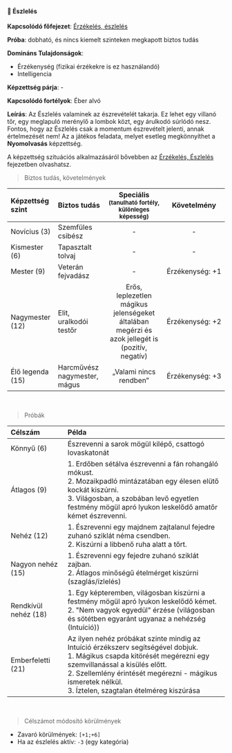#### 🔴 Észlelés

**Kapcsolódó főfejezet**: [Érzékelés, észlelés](../090_erzekeles_eszleles.md)

**Próba**: dobható, és nincs kiemelt szinteken megkapott biztos tudás

**Domináns Tulajdonságok**:

- Érzékenység (fizikai érzékekre is ez használandó)
- Intelligencia

**Képzettség párja**: -

**Kapcsolódó fortélyok**: Éber alvó

**Leírás**: Az Észlelés valaminek az észrevételét takarja. Ez lehet egy villanó tőr, egy meglapuló merénylő a lombok közt, egy árulkodó súrlódó nesz. Fontos, hogy az Észlelés csak a momentum észrevételt jelenti, annak értelmezését nem! Az a játékos feladata, melyet esetleg megkönnyíthet a **Nyomolvasás** képzettség.

A képzettség szituációs alkalmazásáról bővebben az [Érzékelés, Észlelés](../100_erzekeles_eszleles.md) fejezetben olvashatsz.
<br />

> Biztos tudás, követelmények

| Képzettség szint | Biztos tudás  | Speciális <br /> <sub>(tanulható fortély, különleges  képesség)</sub> | Követelmény |
| :----- | :----- | :-----: | :-----: |
| Novícius (3)     | Szemfüles csibész | - | - |
| Kismester (6)    | Tapasztalt tolvaj | - | - |
| Mester (9)       | Veterán fejvadász | - | Érzékenység:&nbsp;+1 |
| Nagymester (12)  | Elit, uralkodói testőr | Erős, leplezetlen mágikus jelenségeket általában megérzi és azok jellegét is (pozitív, negatív) | Érzékenység:&nbsp;+2 |
| Élő legenda (15) | Harcművész nagymester, mágus | „Valami nincs rendben” | Érzékenység:&nbsp;+3 |

<br />

> Próbák

| Célszám | Példa  |
| :----------- | :----------- |
| Könnyű       (6)  | Észrevenni a sarok mögül kilépő, csattogó lovaskatonát |
| Átlagos      (9)  | 1. Erdőben sétálva észrevenni a fán rohangáló mókust.<br />2. Mozaikpadló mintázatában egy élesen elütő kockát kiszúrni.<br />3. Világosban, a szobában levő egyetlen festmény mögül apró lyukon leskelődő amatőr kémet észrevenni. |
| Nehéz        (12) | 1. Észrevenni egy majdnem zajtalanul fejedre zuhanó sziklát néma csendben.<br />2. Kiszúrni a libbenő ruha alatt a tőrt. |
| Nagyon nehéz (15) | 1. Észrevenni egy fejedre zuhanó sziklát zajban.<br />2. Átlagos minőségű ételmérget kiszúrni (szaglás/ízlelés) |
| Rendkívül nehéz (18) | 1. Egy képteremben, világosban kiszúrni a festmény mögül apró lyukon leskelődő kémet.<br />2. "Nem vagyok egyedül" érzése (világosban és sötétben egyaránt ugyanaz a nehézség (Intuíció)) |
| Emberfeletti (21) | Az ilyen nehéz próbákat szinte mindig az Intuíció érzékszerv segítségével dobjuk.<br />1. Mágikus csapda kitörését megérezni egy szemvillanással a kisülés előtt.<br />2. Szellemlény érintését megérezni - mágikus ismeretek nélkül.<br />3. Íztelen, szagtalan ételméreg kiszúrása |

<br />

> Célszámot módosító körülmények

- Zavaró körülmények: `[+1;+6]`
- Ha az észlelés aktív: `-3` (egy kategória)
